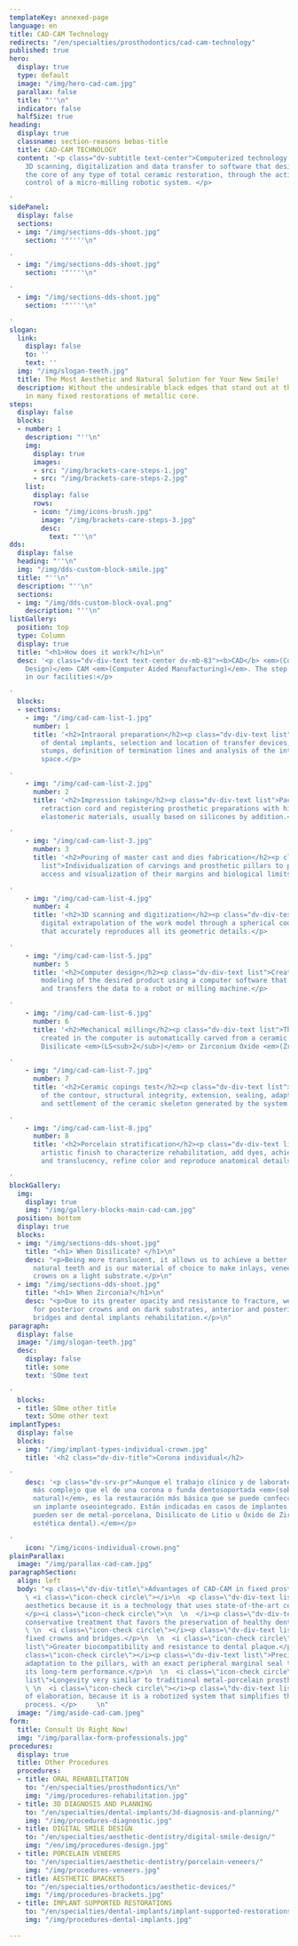 ```yaml
---
templateKey: annexed-page
language: en
title: CAD-CAM Technology
redirects: "/en/specialties/prosthodontics/cad-cam-technology"
published: true
hero:
  display: true
  type: default
  image: "/img/hero-cad-cam.jpg"
  parallax: false
  title: "''\n"
  indicator: false
  halfSize: true
heading:
  display: true
  classname: section-reasons bebas-title
  title: CAD-CAM TECHNOLOGY
  content: '<p class="dv-subtitle text-center">Computerized technology that allows
    3D scanning, digitalization and data transfer to software that designs and builds
    the core of any type of total ceramic restoration, through the activation and
    control of a micro-milling robotic system. </p>

'
sidePanel:
  display: false
  sections:
  - img: "/img/sections-dds-shoot.jpg"
    section: '"''''\n"

'
  - img: "/img/sections-dds-shoot.jpg"
    section: '"''''\n"

'
  - img: "/img/sections-dds-shoot.jpg"
    section: '"''''\n"

'
slogan:
  link:
    display: false
    to: ''
    text: ''
  img: "/img/slogan-teeth.jpg"
  title: The Most Aesthetic and Natural Solution for Your New Smile!
  description: Without the undesirable black edges that stand out at the gum level
    in many fixed restorations of metallic core.
steps:
  display: false
  blocks:
  - number: 1
    description: "''\n"
    img:
      display: true
      images:
      - src: "/img/brackets-care-steps-1.jpg"
      - src: "/img/brackets-care-steps-2.jpg"
    list:
      display: false
      rows:
      - icon: "/img/icons-brush.jpg"
        image: "/img/brackets-care-steps-3.jpg"
        desc:
          text: "''\n"
dds:
  display: false
  heading: "''\n"
  img: "/img/dds-custom-block-smile.jpg"
  title: "''\n"
  description: "''\n"
  sections:
  - img: "/img/dds-custom-block-oval.png"
    description: "''\n"
listGallery:
  position: top
  type: Column
  display: true
  title: "<h1>How does it work?</h1>\n"
  desc: '<p class="dv-div-text text-center dv-mb-83"><b>CAD</b> <em>(Computer Aided
    Design)</em> CAM <em>(Computer Aided Manufacturing)</em>. The step by step process
    in our facilities:</p>

'
  blocks:
  - sections:
    - img: "/img/cad-cam-list-1.jpg"
      number: 1
      title: '<h2>Intraoral preparation</h2><p class="dv-div-text list">Exposition
        of dental implants, selection and location of transfer devices, carving of
        stumps, definition of termination lines and analysis of the interocclusal
        space.</p>

'
    - img: "/img/cad-cam-list-2.jpg"
      number: 2
      title: '<h2>Impression taking</h2><p class="dv-div-text list">Packaging of the
        retraction cord and registering prosthetic preparations with high fidelity
        elastomeric materials, usually based on silicones by addition.</p>

'
    - img: "/img/cad-cam-list-3.jpg"
      number: 3
      title: '<h2>Pouring of master cast and dies fabrication</h2><p class="dv-div-text
        list">Individualization of carvings and prosthetic pillars to provide better
        access and visualization of their margins and biological limits.</p>

'
    - img: "/img/cad-cam-list-4.jpg"
      number: 4
      title: '<h2>3D scanning and digitization</h2><p class="dv-div-text list">Three-dimensional
        digital extrapolation of the work model through a spherical coordinate system
        that accurately reproduces all its geometric details.</p>

'
    - img: "/img/cad-cam-list-5.jpg"
      number: 5
      title: '<h2>Computer design</h2><p class="dv-div-text list">Creation and 3D
        modeling of the desired product using a computer software that draws the infrastructure
        and transfers the data to a robot or milling machine.</p>

'
    - img: "/img/cad-cam-list-6.jpg"
      number: 6
      title: '<h2>Mechanical milling</h2><p class="dv-div-text list">The restoration
        created in the computer is automatically carved from a ceramic block of Lithium
        Disilicate <em>(LS<sub>2</sub>)</em> or Zirconium Oxide <em>(ZrO<sub>2</sub>)</em>.</p>

'
    - img: "/img/cad-cam-list-7.jpg"
      number: 7
      title: '<h2>Ceramic copings test</h2><p class="dv-div-text list">Verification
        of the contour, structural integrity, extension, sealing, adaptation, stability
        and settlement of the ceramic skeleton generated by the system.</p>

'
    - img: "/img/cad-cam-list-8.jpg"
      number: 8
      title: '<h2>Porcelain stratification</h2><p class="dv-div-text list">Manual
        artistic finish to characterize rehabilitation, add dyes, achieve polychromatism
        and translucency, refine color and reproduce anatomical details.</p>

'
blockGallery:
  img:
    display: true
    img: "/img/gallery-blocks-main-cad-cam.jpg"
  position: bottom
  display: true
  blocks:
  - img: "/img/sections-dds-shoot.jpg"
    title: "<h1> When Disilicate? </h1>\n"
    desc: "<p>Being more translucent, it allows us to achieve a better mimicry with
      natural teeth and is our material of choice to make inlays, veneers and anterior
      crowns on a light substrate.</p>\n"
  - img: "/img/sections-dds-shoot.jpg"
    title: "<h1> When Zirconia?</h1>\n"
    desc: "<p>Due to its greater opacity and resistance to fracture, we indicate it
      for posterior crowns and on dark substrates, anterior and posterior ceramic
      bridges and dental implants rehabilitation.</p>\n"
paragraph:
  display: false
  image: "/img/slogan-teeth.jpg"
  desc:
    display: false
    title: some
    text: 'SOme text

'
  blocks:
  - title: SOme other title
    text: SOme other text
implantTypes:
  display: false
  blocks:
  - img: "/img/implant-types-individual-crown.jpg"
    title: '<h2 class="dv-div-title">Corona individual</h2>

'
    desc: '<p class="dv-srv-pr">Aunque el trabajo clínico y de laboratorio es mucho
      más complejo que el de una corona o funda dentosoportada <em>(sobre un diente
      natural)</em>, es la restauración más básica que se puede confeccionar sobre
      un implante oseointegrado. Están indicadas en casos de implantes unitarios y
      pueden ser de metal-porcelana, Disilicato de Litio u Óxido de Zirconio <em>(alta
      estética dental).</em></p>

'
    icon: "/img/icons-individual-crown.png"
plainParallax:
  image: "/img/parallax-cad-cam.jpg"
paragraphSection:
  align: left
  body: "<p class=\"dv-div-title\">Advantages of CAD-CAM in fixed prosthodontics</p>\n
    \ <i class=\"icon-check circle\"></i>\n  <p class=\"dv-div-text list\">High dental
    aesthetics because it is a technology that uses state-of-the-art ceramic systems.
    </p><i class=\"icon-check circle\">\n  \n  </i><p class=\"dv-div-text list\">More
    conservative treatment that favors the preservation of healthy dental tissue.</p>\n
    \ \n  <i class=\"icon-check circle\"></i><p class=\"dv-div-text list\">100% metal-free
    fixed crowns and bridges.</p>\n  \n  <i class=\"icon-check circle\"></i><p class=\"dv-div-text
    list\">Greater biocompatibility and resistance to dental plaque.</p>\n  \n  <i
    class=\"icon-check circle\"></i><p class=\"dv-div-text list\">Precision in the
    adaptation to the pillars, with an exact peripheral marginal seal that guarantees
    its long-term performance.</p>\n  \n  <i class=\"icon-check circle\"></i><p class=\"dv-div-text
    list\">Longevity very similar to traditional metal-porcelain prostheses.</p>\n
    \ \n  <i class=\"icon-check circle\"></i><p class=\"dv-div-text list\">Rapidity
    of elaboration, because it is a robotized system that simplifies the laboratory
    process. </p>     \n"
  image: "/img/aside-cad-cam.jpeg"
form:
  title: Consult Us Right Now!
  img: "/img/parallax-form-professionals.jpg"
procedures:
  display: true
  title: Other Procedures
  procedures:
  - title: ORAL REHABILITATION
    to: "/en/specialties/prosthodontics/\n"
    img: "/img/procedures-rehabilitation.jpg"
  - title: 3D DIAGNOSIS AND PLANNING
    to: "/en/specialties/dental-implants/3d-diagnosis-and-planning/"
    img: "/img/procedures-diagnostic.jpg"
  - title: DIGITAL SMILE DESIGN
    to: "/en/specialties/aesthetic-dentistry/digital-smile-design/"
    img: "/en/img/procedures-design.jpg"
  - title: PORCELAIN VENEERS
    to: "/en/specialties/aesthetic-dentistry/porcelain-veneers/"
    img: "/img/procedures-veneers.jpg"
  - title: AESTHETIC BRACKETS
    to: "/en/specialties/orthodontics/aesthetic-devices/"
    img: "/img/procedures-brackets.jpg"
  - title: IMPLANT SUPPORTED RESTORATIONS
    to: "/en/specialties/dental-implants/implant-supported-restorations/"
    img: "/img/procedures-dental-implants.jpg"

---
```

